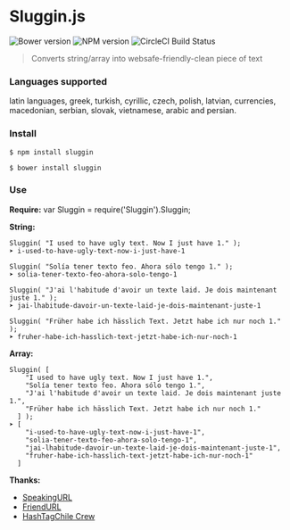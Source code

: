 # Sluggin.js

![Bower version](https://img.shields.io/bower/v/sluggin.svg)
![NPM version](https://badge.fury.io/js/sluggin.png)
![CircleCI Build Status](https://circleci.com/gh/juanbrujo/Sluggin.js.png?style=shield&circle-token=:circle-token)

> Converts string/array into websafe-friendly-clean piece of text 

### Languages supported

latin languages, greek, turkish, cyrillic, czech, polish, latvian, currencies, macedonian, serbian, slovak, vietnamese, arabic and persian. 

### Install

```
$ npm install sluggin
```

```
$ bower install sluggin
```

### Use

**Require:**
var Sluggin = require('Sluggin').Sluggin;


**String:**
```
Sluggin( "I used to have ugly text. Now I just have 1." );
➤ i-used-to-have-ugly-text-now-i-just-have-1
```

```
Sluggin( "Solía tener texto feo. Ahora sólo tengo 1." );
➤ solia-tener-texto-feo-ahora-solo-tengo-1
```

```
Sluggin( "J'ai l'habitude d'avoir un texte laid. Je dois maintenant juste 1." );
➤ jai-lhabitude-davoir-un-texte-laid-je-dois-maintenant-juste-1
```

```
Sluggin( "Früher habe ich hässlich Text. Jetzt habe ich nur noch 1." );
➤ fruher-habe-ich-hasslich-text-jetzt-habe-ich-nur-noch-1
```

**Array:**

```
Sluggin( [
    "I used to have ugly text. Now I just have 1.",
    "Solía tener texto feo. Ahora sólo tengo 1.",
    "J'ai l'habitude d'avoir un texte laid. Je dois maintenant juste 1.",
    "Früher habe ich hässlich Text. Jetzt habe ich nur noch 1."
  ] );
➤ [
    "i-used-to-have-ugly-text-now-i-just-have-1", 
    "solia-tener-texto-feo-ahora-solo-tengo-1", 
    "jai-lhabitude-davoir-un-texte-laid-je-dois-maintenant-juste-1", 
    "fruher-habe-ich-hasslich-text-jetzt-habe-ich-nur-noch-1"
  ]
```

**Thanks:**

- [SpeakingURL](https://github.com/pid/speakingurl)
- [FriendURL](https://github.com/riverside/friendurl)
- [HashTagChile Crew](http://hashtagchile.com/)
